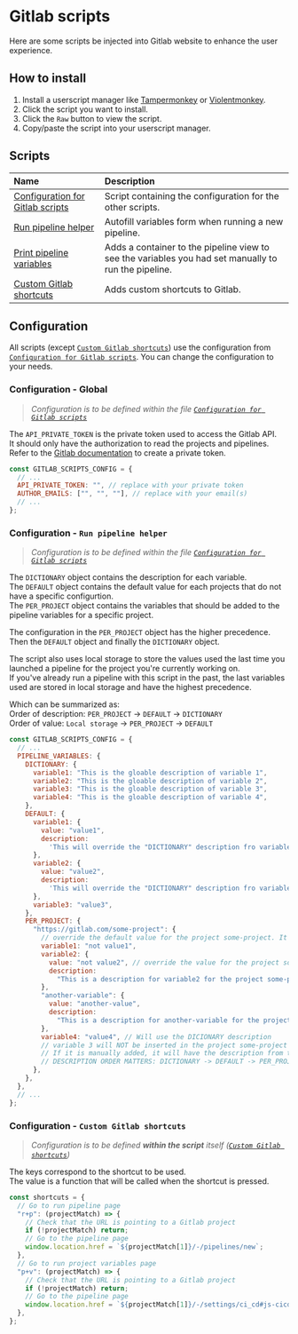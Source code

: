# Gitlab scripts

Here are some scripts be injected into Gitlab website to enhance the user experience.

## How to install

1. Install a userscript manager like [Tampermonkey](https://www.tampermonkey.net/) or [Violentmonkey](https://violentmonkey.github.io/).
2. Click the script you want to install.
3. Click the `Raw` button to view the script.
4. Copy/paste the script into your userscript manager.

## Scripts

| Name                                                             | Description                                                                                          |
| :--------------------------------------------------------------- | :--------------------------------------------------------------------------------------------------- |
| [Configuration for Gitlab scripts](./gitlab-scripts-config.js)   | Script containing the configuration for the other scripts.                                           |
| [Run pipeline helper](./gitlab-new-pipeline-helper.js)           | Autofill variables form when running a new pipeline.                                                 |
| [Print pipeline variables](./gitlab-print-pipeline-variables.js) | Adds a container to the pipeline view to see the variables you had set manually to run the pipeline. |
| [Custom Gitlab shortcuts](./gitlab-shortcuts.js)                 | Adds custom shortcuts to Gitlab.                                                                     |

## Configuration

All scripts (except [`Custom Gitlab shortcuts`](./gitlab-shortcuts.js)) use the configuration from [`Configuration for Gitlab scripts`](./gitlab-scripts-config.js).
You can change the configuration to your needs.

### Configuration - Global

> _Configuration is to be defined within the file [`Configuration for Gitlab scripts`](./gitlab-scripts-config.js)_

The `API_PRIVATE_TOKEN` is the private token used to access the Gitlab API. \
It should only have the authorization to read the projects and pipelines. \
Refer to the [Gitlab documentation][gitlab-token] to create a private token.

```javascript
const GITLAB_SCRIPTS_CONFIG = {
  // ...
  API_PRIVATE_TOKEN: "", // replace with your private token
  AUTHOR_EMAILS: ["", "", ""], // replace with your email(s)
  // ...
};
```

### Configuration - `Run pipeline helper`

> _Configuration is to be defined within the file [`Configuration for Gitlab scripts`](./gitlab-scripts-config.js)_

The `DICTIONARY` object contains the description for each variable. \
The `DEFAULT` object contains the default value for each projects that do not have a specific configurtion. \
The `PER_PROJECT` object contains the variables that should be added to the pipeline variables for a specific project.

The configuration in the `PER_PROJECT` object has the higher precedence. \
Then the `DEFAULT` object and finally the `DICTIONARY` object.

The script also uses local storage to store the values used the last time you launched a pipeline for the project you're currently working on. \
If you've already run a pipeline with this script in the past, the last variables used are stored in local storage and have the highest precedence.

Which can be summarized as: \
Order of description: `PER_PROJECT` -> `DEFAULT` -> `DICTIONARY` \
Order of value: `Local storage` -> `PER_PROJECT` -> `DEFAULT`

```javascript
const GITLAB_SCRIPTS_CONFIG = {
  // ...
  PIPELINE_VARIABLES: {
    DICTIONARY: {
      variable1: "This is the gloable description of variable 1",
      variable2: "This is the gloable description of variable 2",
      variable3: "This is the gloable description of variable 3",
      variable4: "This is the gloable description of variable 4",
    },
    DEFAULT: {
      variable1: {
        value: "value1",
        description:
          'This will override the "DICTIONARY" description fro variable1.',
      },
      variable2: {
        value: "value2",
        description:
          'This will override the "DICTIONARY" description fro variable2.',
      },
      variable3: "value3",
    },
    PER_PROJECT: {
      "https://gitlab.com/some-project": {
        // override the default value for the project some-project. It will not override the description and use the DEFAULT one
        variable1: "not value1",
        variable2: {
          value: "not value2", // override the value for the project some-project
          description:
            "This is a description for variable2 for the project some-project", // override the description for the project some-project
        },
        "another-variable": {
          value: "another-value",
          description:
            "This is a description for another-variable for the project some-project",
        },
        variable4: "value4", // Will use the DICIONARY description
        // variable 3 will NOT be inserted in the project some-project pipeline variables
        // If it is manually added, it will have the description from the DICTIONARY
        // DESCRIPTION ORDER MATTERS: DICTIONARY -> DEFAULT -> PER_PROJECT
      },
    },
  },
  // ...
};
```

### Configuration - `Custom Gitlab shortcuts`

> _Configuration is to be defined **within the script** itself ([`Custom Gitlab shortcuts`](./gitlab-shortcuts.js))_

The keys correspond to the shortcut to be used. \
The value is a function that will be called when the shortcut is pressed.

```javascript
const shortcuts = {
  // Go to run pipeline page
  "r+p": (projectMatch) => {
    // Check that the URL is pointing to a Gitlab project
    if (!projectMatch) return;
    // Go to the pipeline page
    window.location.href = `${projectMatch[1]}/-/pipelines/new`;
  },
  // Go to run project variables page
  "p+v": (projectMatch) => {
    // Check that the URL is pointing to a Gitlab project
    if (!projectMatch) return;
    // Go to the pipeline page
    window.location.href = `${projectMatch[1]}/-/settings/ci_cd#js-cicd-variables-settings`;
  },
};
```

[gitlab-token]: https://docs.gitlab.com/ee/user/profile/personal_access_tokens.html
